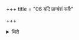 +++
title = "06 यदि प्राग्वंशं सर्वैः"

+++

<details><summary>थिते</summary>

यदि प्राग्वंशं सर्वैः शालामुखीये जुहुयात् ६
</details>
